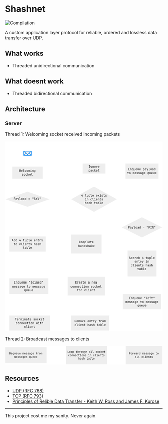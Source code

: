 # Shashnet

![Compilation](https://github.com/xshthkr/shashnet/actions/workflows/c-cpp.yml/badge.svg)

A custom application layer protocol for reliable, ordered and lossless data transfer over UDP.

## What works

- Threaded unidirectional communication

## What doesnt work

- Threaded bidirectional communication

## Architecture

### Server

Thread 1: Welcoming socket received incoming packets

![alt text](<assets/server-thread 1.drawio.png>)

Thread 2: Broadcast messages to clients

![alt text](<assets/server-thread 2.drawio.png>)

## Resources

- [UDP (RFC 768)](https://www.ietf.org/rfc/rfc768.txt)
- [TCP (RFC 793)](https://www.ietf.org/rfc/rfc793.txt)
- [Principles of Relible Data Transfer - Keith W. Ross and James F. Kurose](http://www2.ic.uff.br/~michael/kr1999/3-transport/3_040-principles_rdt.htm)

---

This project cost me my sanity. Never again.
